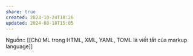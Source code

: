 ```yaml
---
share: true
created: 2023-10-24T18:26
updated: 2024-08-18T15:05
---
```

Nguồn::
[[Chữ ML trong HTML, XML, YAML, TOML là viết tắt của markup language]]